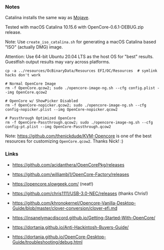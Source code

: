 ### Notes

Catalina installs the same way as [Mojave](../Mojave/README.md).

Tested with macOS Catalina 10.15.6 with OpenCore-0.6.1-DEBUG.zip release.

Note: Use `create_iso_catalina.sh` for generating a macOS Catalina based "ISO"
(actually DMG) image.

Attention: Use 64-bit Ubuntu 20.04 LTS as the host OS for "best" results.
Guestfish output results may vary across platforms.

```
cp -a ../resources/OcBinaryData/Resources EFI/OC/Resources  # symlink hacks don't work

# Normal OpenCore Image
rm -f OpenCore.qcow2; sudo ./opencore-image-ng.sh --cfg config.plist --img OpenCore.qcow2

# OpenCore w/ ShowPicker Disabled
rm -f OpenCore-nopicker.qcow2; sudo ./opencore-image-ng.sh --cfg config-nopicker.plist --img OpenCore-nopicker.qcow2

# Passthrough Optimized OpenCore
rm -f OpenCore-Passthrough.qcow2; sudo ./opencore-image-ng.sh --cfg config-pt.plist --img OpenCore-Passthrough.qcow2
```

Note: https://github.com/thenickdude/KVM-Opencore is one of the best resources
for customizing `OpenCore.qcow2`. Thanks Nick! :)

### Links

* https://github.com/acidanthera/OpenCorePkg/releases

* https://github.com/williambj1/OpenCore-Factory/releases

* https://opencore.slowgeek.com/ (neat!)

* https://github.com/chris1111/USB-3.0-NEC/releases (thanks Chris!)

* https://github.com/khronokernel/Opencore-Vanilla-Desktop-Guide/blob/master/clover-conversion/clover-efi.md

* https://insanelymacdiscord.github.io/Getting-Started-With-OpenCore/

* https://dortania.github.io/Anti-Hackintosh-Buyers-Guide/

* https://dortania.github.io/OpenCore-Desktop-Guide/troubleshooting/debug.html
